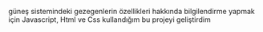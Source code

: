 güneş sistemindeki gezegenlerin özellikleri hakkında bilgilendirme yapmak için Javascript, Html ve Css kullandığım bu projeyi geliştirdim
